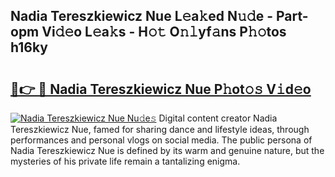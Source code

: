 ## Nadia Tereszkiewicz Nue L𝚎a𝚔ed N𝚞𝚍e - Part-opm Vi𝚍𝚎o L𝚎a𝚔s - H𝚘𝚝 O𝚗𝚕yf𝚊ns P𝚑𝚘tos h16ky

# <h2><a href="http://kfdlexk.oniu.top/?m=Nadia+Tereszkiewicz+Nue">🔗👉 🔴 Nadia Tereszkiewicz Nue P𝚑ot𝚘𝚜 V𝚒d𝚎o</a></h2>

[![Nadia Tereszkiewicz Nue Nu𝚍e𝚜](https://i.imgur.com/0qMVB7G.gif)](http://kfdlexk.oniu.top/?m=Nadia+Tereszkiewicz+Nue)
Digital content creator Nadia Tereszkiewicz Nue, famed for sharing dance and lifestyle ideas, through performances and personal vlogs on social media. The public persona of Nadia Tereszkiewicz Nue is defined by its warm and genuine nature, but the mysteries of his private life remain a tantalizing enigma.  
